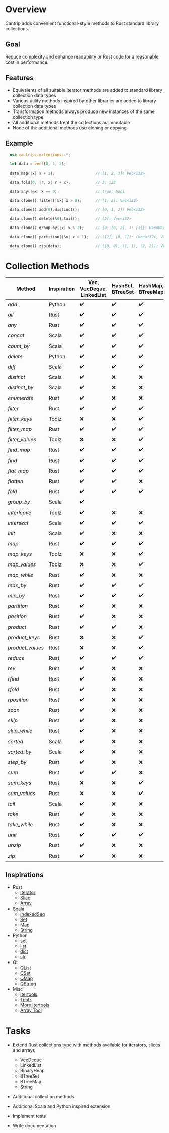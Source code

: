 # Overview

Cantrip adds convenient functional-style methods to Rust standard library collections.

## Goal

Reduce complexity and enhance readability or Rust code for a reasonable cost in performance.

## Features

* Equivalents of all suitable iterator methods are added to standard library collection data types
* Various utility methods inspired by other libraries are added to library collection data types
* Transformation methods always produce new instances of the same collection type
* All additional methods treat the collections as immutable
* None of the additional methods use cloning or copying

## Example

```rust
  use cantrip::extensions::*;

  let data = vec![0, 1, 2];

  data.map(|x| x + 1);                  // [1, 2, 3]: Vec<i32>

  data.fold(0, |r, x| r + x);           // 3: i32

  data.any(|&x| x == 0);                // true: bool

  data.clone().filter(|&x| x > 0);      // [1, 2]: Vec<i32>

  data.clone().add(0).distinct();       // [0, 1, 2]: Vec<i32>

  data.clone().delete(&0).tail();       // [2]: Vec<i32>

  data.clone().group_by(|x| x % 2);     // {0: [0, 2], 1: [1]}: HashMap<i64, Vec<i64>>

  data.clone().partition(|&x| x > 1);   // ([2], [0, 1]): (Vec<i32>, Vec<i32>)

  data.clone().zip(data);               // [(0, 0), (1, 1), (2, 2)]: Vec<(i32, i32)>
```


# Collection Methods

| Method           | Inspiration | Vec, VecDeque, LinkedList | HashSet, BTreeSet  | HashMap, BTreeMap  | Slice              |
|------------------|-------------|---------------------------|--------------------|--------------------|--------------------|
| *add*            | Python      | :heavy_check_mark:        | :heavy_check_mark: | :heavy_check_mark: | :x:                |
| *all*            | Rust        | :heavy_check_mark:        | :heavy_check_mark: | :heavy_check_mark: | :heavy_check_mark: |
| *any*            | Rust        | :heavy_check_mark:        | :heavy_check_mark: | :heavy_check_mark: | :heavy_check_mark: |
| *concat*         | Scala       | :heavy_check_mark:        | :heavy_check_mark: | :heavy_check_mark: | :x:                |
| *count_by*       | Scala       | :heavy_check_mark:        | :heavy_check_mark: | :heavy_check_mark: | :heavy_check_mark: |
| *delete*         | Python      | :heavy_check_mark:        | :heavy_check_mark: | :heavy_check_mark: | :x:                |
| *diff*           | Scala       | :heavy_check_mark:        | :heavy_check_mark: | :heavy_check_mark: | :x:                |
| *distinct*       | Scala       | :heavy_check_mark:        | :x:                | :x:                | :x:                |
| *distinct_by*    | Scala       | :heavy_check_mark:        | :x:                | :x:                | :x:                |
| *enumerate*      | Rust        | :heavy_check_mark:        | :x:                | :x:                | :x:                |
| *filter*         | Rust        | :heavy_check_mark:        | :heavy_check_mark: | :heavy_check_mark: | :x:                |
| *filter_keys*    | Toolz       | :x:                       | :x:                | :heavy_check_mark: | :x:                |
| *filter_map*     | Rust        | :heavy_check_mark:        | :heavy_check_mark: | :heavy_check_mark: | :x:                |
| *filter_values*  | Toolz       | :x:                       | :x:                | :heavy_check_mark: | :x:                |
| *find_map*       | Rust        | :heavy_check_mark:        | :heavy_check_mark: | :heavy_check_mark: | :x:                |
| *find*           | Rust        | :heavy_check_mark:        | :heavy_check_mark: | :heavy_check_mark: | :heavy_check_mark: |
| *flat_map*       | Rust        | :heavy_check_mark:        | :heavy_check_mark: | :heavy_check_mark: | :x:                |
| *flatten*        | Rust        | :heavy_check_mark:        | :heavy_check_mark: | :x:                | :x:                |
| *fold*           | Rust        | :heavy_check_mark:        | :heavy_check_mark: | :heavy_check_mark: | :heavy_check_mark: |
| *group_by*       | Scala       | :heavy_check_mark:        |                    |                    | :x:                |
| *interleave*     | Toolz       | :heavy_check_mark:        | :x:                | :x:                | :x:                |
| *intersect*      | Scala       | :heavy_check_mark:        | :heavy_check_mark: | :heavy_check_mark: | :x:                |
| *init*           | Scala       | :heavy_check_mark:        | :x:                | :x:                | :heavy_check_mark: |
| *map*            | Rust        | :heavy_check_mark:        | :heavy_check_mark: | :heavy_check_mark: | :x:                |
| *map_keys*       | Toolz       | :x:                       | :x:                | :heavy_check_mark: | :x:                |
| *map_values*     | Toolz       | :x:                       | :x:                | :heavy_check_mark: | :x:                |
| *map_while*      | Rust        | :heavy_check_mark:        | :x:                | :x:                | :x:                |
| *max_by*         | Rust        | :heavy_check_mark:        | :heavy_check_mark: | :heavy_check_mark: | :heavy_check_mark: |
| *min_by*         | Rust        | :heavy_check_mark:        | :heavy_check_mark: | :heavy_check_mark: | :heavy_check_mark: |
| *partition*      | Rust        | :heavy_check_mark:        | :x:                | :x:                | :x:                |
| *position*       | Rust        | :heavy_check_mark:        | :x:                | :x:                | :heavy_check_mark: |
| *product*        | Rust        | :heavy_check_mark:        | :heavy_check_mark: | :x:                | :x:                |
| *product_keys*   | Rust        | :x:                       | :x:                | :heavy_check_mark: | :x:                |
| *product_values* | Rust        | :x:                       | :x:                | :heavy_check_mark: | :x:                |
| *reduce*         | Rust        | :heavy_check_mark:        | :heavy_check_mark: | :heavy_check_mark: | :heavy_check_mark: |
| *rev*            | Rust        | :heavy_check_mark:        | :x:                | :x:                | :x:                |
| *rfind*          | Rust        | :heavy_check_mark:        | :x:                | :x:                | :heavy_check_mark: |
| *rfold*          | Rust        | :heavy_check_mark:        | :x:                | :x:                | :heavy_check_mark: |
| *rposition*      | Rust        | :heavy_check_mark:        | :x:                | :x:                | :heavy_check_mark: |
| *scan*           | Rust        | :heavy_check_mark:        | :x:                | :x:                | :x:                |
| *skip*           | Rust        | :heavy_check_mark:        | :x:                | :x:                | :x:                |
| *skip_while*     | Rust        | :heavy_check_mark:        | :x:                | :x:                | :heavy_check_mark: |
| *sorted*         | Scala       | :heavy_check_mark:        | :x:                | :x:                | :x:                |
| *sorted_by*      | Scala       | :heavy_check_mark:        | :x:                | :x:                | :x:                |
| *step_by*        | Rust        | :heavy_check_mark:        | :x:                | :x:                | :x:                |
| *sum*            | Rust        | :heavy_check_mark:        | :heavy_check_mark: | :x:                | :x:                |
| *sum_keys*       | Rust        | :x:                       | :x:                | :heavy_check_mark: | :x:                |
| *sum_values*     | Rust        | :x:                       | :x:                | :heavy_check_mark: | :x:                |
| *tail*           | Scala       | :heavy_check_mark:        | :x:                | :x:                | :heavy_check_mark: |
| *take*           | Rust        | :heavy_check_mark:        | :x:                | :x:                | :x:                |
| *take_while*     | Rust        | :heavy_check_mark:        | :x:                | :x:                | :heavy_check_mark: |
| *unit*           | Rust        | :heavy_check_mark:        | :heavy_check_mark: | :heavy_check_mark: | :x:                |
| *unzip*          | Rust        | :heavy_check_mark:        | :x:                | :x:                | :x:                |
| *zip*            | Rust        | :heavy_check_mark:        | :x:                | :x:                | :x:                |


## Inspirations

- Rust
  - [Iterator](https://doc.rust-lang.org/std/iter/trait.Iterator.html)
  - [Slice](https://doc.rust-lang.org/std/primitive.slice.html)
  - [Array](https://doc.rust-lang.org/std/primitive.array.html)
- Scala
  - [IndexedSeq](https://www.scala-lang.org/api/3.3.1/scala/collection/immutable/IndexedSeq.html)
  - [Set](https://www.scala-lang.org/api/3.3.1/scala/collection/immutable/Set.html)
  - [Map](https://www.scala-lang.org/api/3.3.1/scala/collection/immutable/Map.html)
  - [String](https://www.scala-lang.org/api/3.3.1/scala/collection/StringOps.html)
- Python
  - [set](https://python-reference.readthedocs.io/en/latest/docs/sets/index.html)
  - [list](https://python-reference.readthedocs.io/en/latest/docs/list/index.html)
  - [dict](https://python-reference.readthedocs.io/en/latest/docs/dict/index.html)
  - [str](https://python-reference.readthedocs.io/en/latest/docs/str/index.html)
- Qt
  - [QList](https://doc.qt.io/qt-6/qlist.html)
  - [QSet](https://doc.qt.io/qt-6/qset.html)
  - [QMap](https://doc.qt.io/qt-6/qmap.html)
  - [QString](https://doc.qt.io/qt-6/qstring.htm)
- Misc
  - [Itertools](https://docs.rs/itertools/latest/itertools/index.html)
  - [Toolz](https://toolz.readthedocs.io/en/latest/api.html)
  - [More Itertools](https://more-itertools.readthedocs.io/en/stable/api.html)
  - [Array Tool](https://github.com/danielpclark/array_tool/tree/master)

# Tasks

- Extend Rust collections type with methods available for iterators, slices and arrays
  - VecDeque
  - LinkedList
  - BinaryHeap
  - BTreeSet
  - BTreeMap
  - String

- Additional collection methods

- Additional Scala and Python inspired extension

- Implement tests

- Write documentation
